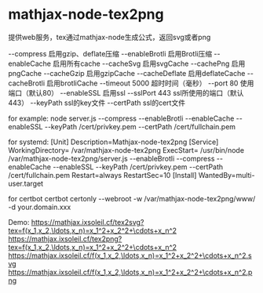 # mathjax-node-tex2png

提供web服务，tex通过mathjax-node生成公式，返回svg或者png

--compress		启用gzip、deflate压缩
--enableBrotli	启用Brotli压缩
--enableCache	启用所有cache
--cacheSvg		启用svgCache
--cachePng		启用pngCache
--cacheGzip		启用gzipCache
--cacheDeflate	启用deflateCache
--cacheBrotli	启用brotliCache
--timeout 5000	超时时间（毫秒）
--port 80		使用端口（默认80）
--enableSSL		启用ssl
--sslPort 443	ssl所使用的端口（默认443）
--keyPath		ssl的key文件
--certPath		ssl的cert文件

for example:
node server.js --compress --enableBrotli --enableCache --enableSSL --keyPath /cert/privkey.pem --certPath /cert/fullchain.pem

for systemd:
[Unit]
Description=Mathjax-node-tex2png
[Service]
WorkingDirectory= /var/mathjax-node-tex2png
ExecStart= /usr/bin/node /var/mathjax-node-tex2png/server.js --enableBrotli --compress --enableCache --enableSSL --keyPath /cert/privkey.pem --certPath /cert/fullchain.pem
Restart=always
RestartSec=10
[Install]
WantedBy=multi-user.target

for certbot
certbot certonly --webroot -w /var/mathjax-node-tex2png/www/ -d your.domain.xxx

Demo:
https://mathjax.ixsoleil.cf/tex2svg?tex=f(x_1,x_2,\ldots,x_n)=x_1^2+x_2^2+\cdots+x_n^2
https://mathjax.ixsoleil.cf/tex2png?tex=f(x_1,x_2,\ldots,x_n)=x_1^2+x_2^2+\cdots+x_n^2
https://mathjax.ixsoleil.cf/f(x_1,x_2,\ldots,x_n)=x_1^2+x_2^2+\cdots+x_n^2.svg
https://mathjax.ixsoleil.cf/f(x_1,x_2,\ldots,x_n)=x_1^2+x_2^2+\cdots+x_n^2.png
